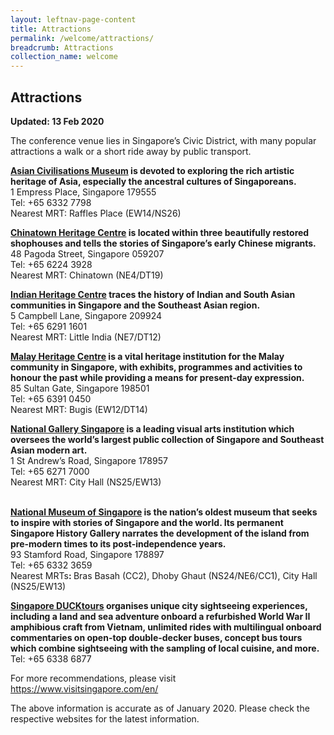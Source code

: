 ```yaml
---
layout: leftnav-page-content
title: Attractions
permalink: /welcome/attractions/
breadcrumb: Attractions
collection_name: welcome
---
```


## Attractions

**Updated: 13 Feb 2020**

The conference venue lies in Singapore’s Civic District, with many popular attractions a walk or a short ride away by public transport.

<p><strong><a href="http://www.acm.org.sg/">Asian Civilisations Museum</a></strong><strong> is devoted to exploring the rich artistic heritage of Asia, especially the ancestral cultures of Singaporeans. </strong><br /> 1 Empress Place, Singapore 179555<br /> Tel: +65 6332 7798<br /> Nearest MRT: Raffles Place (EW14/NS26)</p>
<p><strong><a href="https://chinatownheritagecentre.com.sg/">Chinatown Heritage Centre</a></strong><strong> is located within three beautifully restored shophouses and tells the stories of Singapore&rsquo;s early Chinese migrants.</strong><u><br /> </u>48 Pagoda Street, Singapore 059207<br /> Tel: +65 6224 3928<br /> Nearest MRT: Chinatown (NE4/DT19)</p>
<p><strong><a href="https://www.indianheritage.org.sg">Indian Heritage Centre</a></strong><strong> traces the history of Indian and South Asian communities in Singapore and the Southeast Asian region.</strong><br /> 5 Campbell Lane, Singapore 209924<br /> Tel: +65 6291 1601<br /> Nearest MRT: Little India (NE7/DT12)</p>
<p><strong><a href="http://malayheritage.org.sg/">Malay Heritage Centre</a></strong><strong> is a vital heritage institution for the Malay community in Singapore, with exhibits, programmes and activities to honour the past while providing a means for present-day expression.</strong><br /> 85 Sultan Gate, Singapore 198501<br /> Tel: +65 6391 0450<br /> Nearest MRT: Bugis (EW12/DT14)</p>
<p><strong><a href="http://www.nationalgallery.sg/">National Gallery Singapore</a></strong><strong> is a leading visual arts institution which oversees the world&rsquo;s largest public collection of Singapore and Southeast Asian modern art.</strong><br /> 1 St Andrew&rsquo;s Road, Singapore 178957<br /> Tel: +65 6271 7000<br /> Nearest MRT: City Hall (NS25/EW13)</p>
<p><strong><br /> </strong><strong><a href="http://nationalmuseum.sg/">National Museum of Singapore</a></strong><strong> is the nation&rsquo;s oldest museum that seeks to inspire with stories of Singapore and the world. Its permanent Singapore History Gallery narrates the development of the island from pre-modern times to its post-independence years.</strong><br /> 93 Stamford Road, Singapore 178897<br /> Tel: +65 6332 3659<strong><br /> </strong>Nearest MRTs<strong>: </strong>Bras Basah (CC2), Dhoby Ghaut (NS24/NE6/CC1), City Hall (NS25/EW13)</p>
<p><strong><a href="http://www.ducktours.com.sg/">Singapore DUCKtours</a></strong><strong> organises unique city sightseeing experiences, including a land and sea adventure onboard a refurbished World War II amphibious craft from Vietnam, unlimited rides with multilingual onboard commentaries on open-top double-decker buses, concept bus tours which combine sightseeing with the sampling of local cuisine, and more.<br /> </strong>Tel: +65 6338 6877</p>

For more recommendations, please visit <https://www.visitsingapore.com/en/>

The above information is accurate as of January 2020. Please check the respective websites for the latest information.

